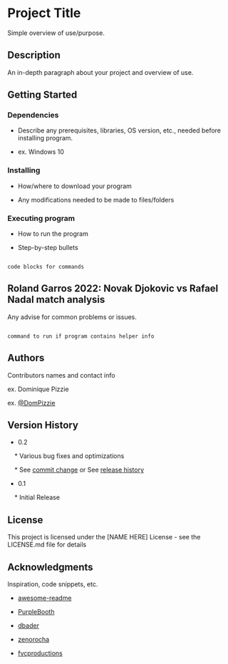 # Project Title

  

Simple overview of use/purpose.

  

## Description

  

An in-depth paragraph about your project and overview of use.

  

## Getting Started

  

### Dependencies

  

* Describe any prerequisites, libraries, OS version, etc., needed before installing program.

* ex. Windows 10

  

### Installing

  

* How/where to download your program

* Any modifications needed to be made to files/folders

  

### Executing program

  

* How to run the program

* Step-by-step bullets

```

code blocks for commands

```

  

## Roland Garros 2022: Novak Djokovic vs Rafael Nadal match analysis

  

Any advise for common problems or issues.

```

command to run if program contains helper info

```

  

## Authors

  

Contributors names and contact info

  

ex. Dominique Pizzie  

ex. [@DomPizzie](https://twitter.com/dompizzie)

  

## Version History

  

* 0.2

    * Various bug fixes and optimizations

    * See [commit change]() or See [release history]()

* 0.1

    * Initial Release

  

## License

  

This project is licensed under the [NAME HERE] License - see the LICENSE.md file for details

  

## Acknowledgments

  

Inspiration, code snippets, etc.

* [awesome-readme](https://github.com/matiassingers/awesome-readme)

* [PurpleBooth](https://gist.github.com/PurpleBooth/109311bb0361f32d87a2)

* [dbader](https://github.com/dbader/readme-template)

* [zenorocha](https://gist.github.com/zenorocha/4526327)

* [fvcproductions](https://gist.github.com/fvcproductions/1bfc2d4aecb01a834b46)